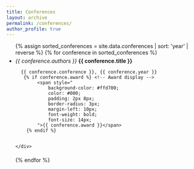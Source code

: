 ```yaml
---
title: Conferences
layout: archive
permalink: /conferences/
author_profile: true
---
```


<ul>
{% assign sorted_conferences = site.data.conferences | sort: 'year' | reverse %}
{% for conference in sorted_conferences %}
<li style="font-size: 14px; margin-bottom: 20px;"> <!-- Added bottom margin -->
   <div style="margin-top: 5px;"> <!-- Added top margin -->
      <em style="font-size: 14px;">{{ conference.authors }}</em> 
      <strong style="font-size: 14px;">{{ conference.title }}</strong>
       
      {{ conference.conference }}, {{ conference.year }}
       {% if conference.award %} <!-- Award display -->
            <span style="
                background-color: #ffd700; 
                color: #000; 
                padding: 2px 8px; 
                border-radius: 3px; 
                margin-left: 10px; 
                font-weight: bold;
                font-size: 14px;
            ">{{ conference.award }}</span>
        {% endif %}
       
    
    </div>
    
    
    

        

    
</li>
{% endfor %}
</ul>
